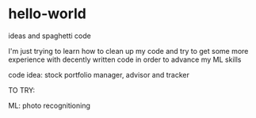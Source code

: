 # hello-world
ideas and spaghetti code

I'm just trying to learn how to clean up my code and try to get some more experience with decently written code in order to advance my ML skills

code idea:
  stock portfolio manager, advisor and tracker
  
TO TRY:

ML: photo recognitioning


